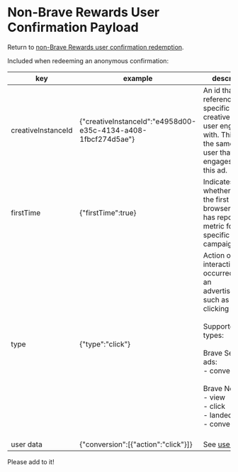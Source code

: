# Non-Brave Rewards User Confirmation Payload

Return to [non-Brave Rewards user confirmation redemption](../../utility/redeem_confirmation/non_reward/README.md).

Included when redeeming an anonymous confirmation:

| key  | example  | description  |
| ---  | ---  | ---  |
| creativeInstanceId  | {"creativeInstanceId":"e4958d00-e35c-4134-a408-1fbcf274d5ae"}  | An id that references the specific ad creative that the user engaged with. This will be the same for any user that engages with this ad.  |
| firstTime  | {"firstTime":true}  | Indicates whether this is the first time a browser profile has reported a metric for a specific campaign.  |
| type  | {"type":"click"}  | Action or interaction that occurred within an advertisement, such as a user clicking the ad.<br><br>Supported types:<br><br>Brave Search ads:<br>- conversion<br><br>Brave News ads:<br>- view<br>- click<br>- landed<br>- conversion &nbsp;&nbsp;&nbsp;&nbsp;&nbsp;&nbsp;&nbsp;&nbsp;&nbsp;&nbsp;&nbsp;&nbsp;&nbsp;&nbsp;&nbsp;&nbsp;&nbsp;&nbsp;&nbsp;&nbsp;&nbsp;&nbsp;&nbsp;&nbsp;&nbsp;&nbsp;&nbsp;&nbsp;&nbsp;&nbsp;  |
| user data  | {"conversion":[{"action":"click"}]}  | See [user data](../../user_data/README.md#non-brave-rewards-user).  |

Please add to it!
